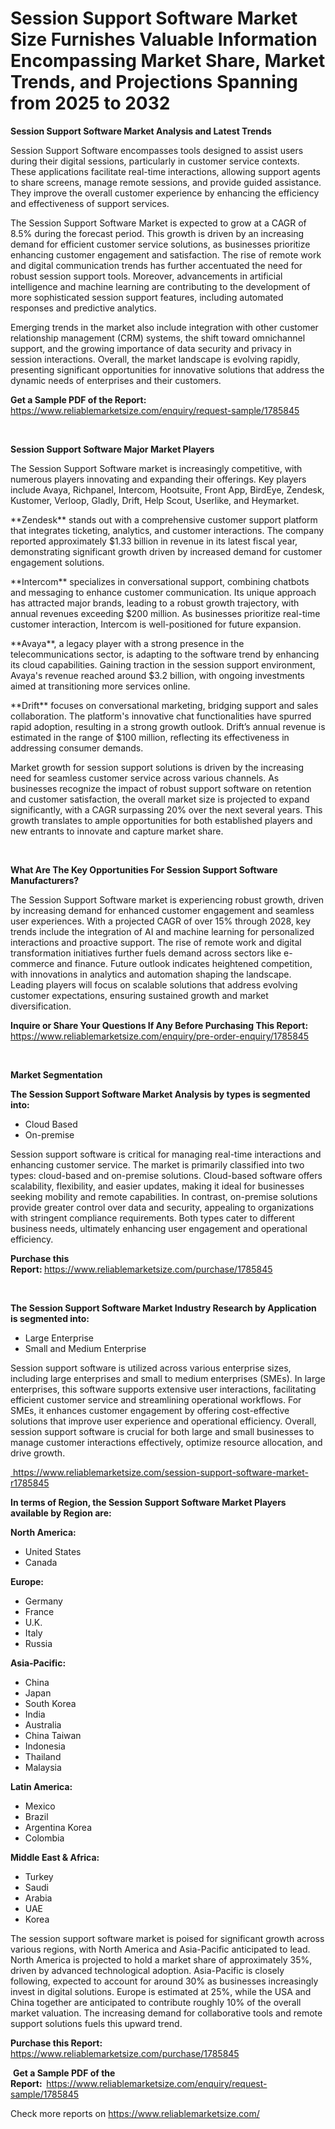 <p><h1>Session Support Software Market Size Furnishes Valuable Information Encompassing Market Share, Market Trends, and Projections Spanning from 2025 to 2032</h1></p><p><strong>Session Support Software Market Analysis and Latest Trends</strong></p>
<p><p>Session Support Software encompasses tools designed to assist users during their digital sessions, particularly in customer service contexts. These applications facilitate real-time interactions, allowing support agents to share screens, manage remote sessions, and provide guided assistance. They improve the overall customer experience by enhancing the efficiency and effectiveness of support services.</p><p>The Session Support Software Market is expected to grow at a CAGR of 8.5% during the forecast period. This growth is driven by an increasing demand for efficient customer service solutions, as businesses prioritize enhancing customer engagement and satisfaction. The rise of remote work and digital communication trends has further accentuated the need for robust session support tools. Moreover, advancements in artificial intelligence and machine learning are contributing to the development of more sophisticated session support features, including automated responses and predictive analytics.</p><p>Emerging trends in the market also include integration with other customer relationship management (CRM) systems, the shift toward omnichannel support, and the growing importance of data security and privacy in session interactions. Overall, the market landscape is evolving rapidly, presenting significant opportunities for innovative solutions that address the dynamic needs of enterprises and their customers.</p></p>
<p><strong>Get a Sample PDF of the Report:&nbsp;</strong> <a href="https://www.reliablemarketsize.com/enquiry/request-sample/1785845?utm_campaign=3516&utm_medium=2&utm_source=Github&utm_content=ia&utm_term=25032025&utm_id=session-support-software">https://www.reliablemarketsize.com/enquiry/request-sample/1785845</a></p>
<p>&nbsp;</p>
<p><strong>Session Support Software Major Market Players</strong></p>
<p><p>The Session Support Software market is increasingly competitive, with numerous players innovating and expanding their offerings. Key players include Avaya, Richpanel, Intercom, Hootsuite, Front App, BirdEye, Zendesk, Kustomer, Verloop, Gladly, Drift, Help Scout, Userlike, and Heymarket.</p><p>**Zendesk** stands out with a comprehensive customer support platform that integrates ticketing, analytics, and customer interactions. The company reported approximately $1.33 billion in revenue in its latest fiscal year, demonstrating significant growth driven by increased demand for customer engagement solutions.</p><p>**Intercom** specializes in conversational support, combining chatbots and messaging to enhance customer communication. Its unique approach has attracted major brands, leading to a robust growth trajectory, with annual revenues exceeding $200 million. As businesses prioritize real-time customer interaction, Intercom is well-positioned for future expansion.</p><p>**Avaya**, a legacy player with a strong presence in the telecommunications sector, is adapting to the software trend by enhancing its cloud capabilities. Gaining traction in the session support environment, Avaya's revenue reached around $3.2 billion, with ongoing investments aimed at transitioning more services online.</p><p>**Drift** focuses on conversational marketing, bridging support and sales collaboration. The platform's innovative chat functionalities have spurred rapid adoption, resulting in a strong growth outlook. Drift’s annual revenue is estimated in the range of $100 million, reflecting its effectiveness in addressing consumer demands.</p><p>Market growth for session support solutions is driven by the increasing need for seamless customer service across various channels. As businesses recognize the impact of robust support software on retention and customer satisfaction, the overall market size is projected to expand significantly, with a CAGR surpassing 20% over the next several years. This growth translates to ample opportunities for both established players and new entrants to innovate and capture market share.</p></p>
<p>&nbsp;</p>
<p><strong>What Are The Key Opportunities For Session Support Software Manufacturers?</strong></p>
<p><p>The Session Support Software market is experiencing robust growth, driven by increasing demand for enhanced customer engagement and seamless user experiences. With a projected CAGR of over 15% through 2028, key trends include the integration of AI and machine learning for personalized interactions and proactive support. The rise of remote work and digital transformation initiatives further fuels demand across sectors like e-commerce and finance. Future outlook indicates heightened competition, with innovations in analytics and automation shaping the landscape. Leading players will focus on scalable solutions that address evolving customer expectations, ensuring sustained growth and market diversification.</p></p>
<p><strong>Inquire or Share Your Questions If Any Before Purchasing This Report:</strong> <a href="https://www.reliablemarketsize.com/enquiry/pre-order-enquiry/1785845?utm_campaign=3516&utm_medium=2&utm_source=Github&utm_content=ia&utm_term=25032025&utm_id=session-support-software">https://www.reliablemarketsize.com/enquiry/pre-order-enquiry/1785845</a></p>
<p>&nbsp;</p>
<p><strong>Market Segmentation</strong></p>
<p><strong>The Session Support Software Market Analysis by types is segmented into:</strong></p>
<p><ul><li>Cloud Based</li><li>On-premise</li></ul></p>
<p><p>Session support software is critical for managing real-time interactions and enhancing customer service. The market is primarily classified into two types: cloud-based and on-premise solutions. Cloud-based software offers scalability, flexibility, and easier updates, making it ideal for businesses seeking mobility and remote capabilities. In contrast, on-premise solutions provide greater control over data and security, appealing to organizations with stringent compliance requirements. Both types cater to different business needs, ultimately enhancing user engagement and operational efficiency.</p></p>
<p><strong>Purchase this Report:&nbsp;</strong><a href="https://www.reliablemarketsize.com/purchase/1785845?utm_campaign=3516&utm_medium=2&utm_source=Github&utm_content=ia&utm_term=25032025&utm_id=session-support-software">https://www.reliablemarketsize.com/purchase/1785845</a></p>
<p>&nbsp;</p>
<p><strong>The Session Support Software Market Industry Research by Application is segmented into:</strong></p>
<p><ul><li>Large Enterprise</li><li>Small and Medium Enterprise</li></ul></p>
<p><p>Session support software is utilized across various enterprise sizes, including large enterprises and small to medium enterprises (SMEs). In large enterprises, this software supports extensive user interactions, facilitating efficient customer service and streamlining operational workflows. For SMEs, it enhances customer engagement by offering cost-effective solutions that improve user experience and operational efficiency. Overall, session support software is crucial for both large and small businesses to manage customer interactions effectively, optimize resource allocation, and drive growth.</p></p>
<p><a href="https://www.reliablemarketsize.com/session-support-software-market-r1785845?utm_campaign=3516&utm_medium=2&utm_source=Github&utm_content=ia&utm_term=25032025&utm_id=session-support-software">&nbsp;https://www.reliablemarketsize.com/session-support-software-market-r1785845</a></p>
<p><strong>In terms of Region, the Session Support Software Market Players available by Region are:</strong></p>
<p>
    <p> <strong> North America: </strong>
        <ul>
            <li>United States</li>
            <li>Canada</li>
        </ul>
        </p> 
    <p> <strong> Europe: </strong>
        <ul>
            <li>Germany</li>
            <li>France</li>
            <li>U.K.</li>
            <li>Italy</li>
            <li>Russia</li>
        </ul>
        </p> 
    <p> <strong> Asia-Pacific: </strong>
        <ul>
            <li>China</li>
            <li>Japan</li>
            <li>South Korea</li>
            <li>India</li>
            <li>Australia</li>
            <li>China Taiwan</li>
            <li>Indonesia</li>
            <li>Thailand</li>
            <li>Malaysia</li>
        </ul>
        </p> 
    <p> <strong> Latin America: </strong>
        <ul>
            <li>Mexico</li>
            <li>Brazil</li>
            <li>Argentina Korea</li>
            <li>Colombia</li>
        </ul>
        </p> 
    <p> <strong> Middle East & Africa: </strong>
        <ul>
            <li>Turkey</li>
            <li>Saudi</li>
            <li>Arabia</li>
            <li>UAE</li>
            <li>Korea</li>
        </ul>
    </p>
    </p>
<p><p>The session support software market is poised for significant growth across various regions, with North America and Asia-Pacific anticipated to lead. North America is projected to hold a market share of approximately 35%, driven by advanced technological adoption. Asia-Pacific is closely following, expected to account for around 30% as businesses increasingly invest in digital solutions. Europe is estimated at 25%, while the USA and China together are anticipated to contribute roughly 10% of the overall market valuation. The increasing demand for collaborative tools and remote support solutions fuels this upward trend.</p></p>
<p><strong>Purchase this Report: </strong><a href="https://www.reliablemarketsize.com/purchase/1785845?utm_campaign=3516&utm_medium=2&utm_source=Github&utm_content=ia&utm_term=25032025&utm_id=session-support-software">https://www.reliablemarketsize.com/purchase/1785845</a></p>
<p>&nbsp;<strong>Get a Sample PDF of the Report:&nbsp;&nbsp;</strong><a href="https://www.reliablemarketsize.com/enquiry/request-sample/1785845?utm_campaign=3516&utm_medium=2&utm_source=Github&utm_content=ia&utm_term=25032025&utm_id=session-support-software">https://www.reliablemarketsize.com/enquiry/request-sample/1785845</a></p>
<p><strong></strong></p>
<p>Check more reports on <a href="https://www.reliablemarketsize.com/?utm_campaign=3516&utm_medium=2&utm_source=Github&utm_content=ia&utm_term=25032025&utm_id=session-support-software">https://www.reliablemarketsize.com/</a></p>
